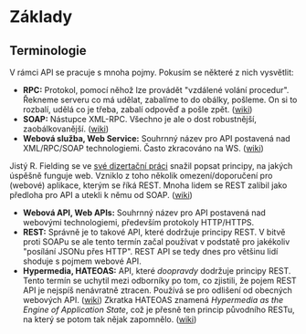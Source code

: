 # Základy

## Terminologie

V rámci API se pracuje s mnoha pojmy. Pokusím se některé z nich vysvětlit:

- **RPC:** Protokol, pomocí něhož lze provádět "vzdálené volání procedur". Řekneme serveru co má udělat, zabalíme to do obálky, pošleme. On si to rozbalí, udělá co je třeba, zabalí odpověď a pošle zpět. ([wiki](https://cs.wikipedia.org/wiki/Remote_procedure_call))
- **SOAP:** Nástupce XML-RPC. Všechno je ale o dost robustnější, zaobálkovanější. ([wiki](https://cs.wikipedia.org/wiki/SOAP))
- **Webová služba, Web Service:** Souhrnný název pro API postavená nad XML/RPC/SOAP technologiemi. Často zkracováno na WS. ([wiki](https://cs.wikipedia.org/wiki/Webov%C3%A1_slu%C5%BEba))

Jistý R. Fielding se ve [své dizertační práci](https://www.ics.uci.edu/~fielding/pubs/dissertation/top.htm) snažil popsat principy, na jakých úspěšně funguje web. Vzniklo z toho několik omezení/doporučení pro (webové) aplikace, kterým se říká REST. Mnoha lidem se REST zalíbil jako předloha pro API a utekli k němu od SOAP. ([wiki](https://cs.wikipedia.org/wiki/Representational_State_Transfer))

- **Webová API, Web APIs:** Souhrnný název pro API postavená nad webovými technologiemi, především protokoly HTTP/HTTPS.
- **REST:** Správně je to takové API, které dodržuje principy REST. V bitvě proti SOAPu se ale tento termín začal používat v podstatě pro jakékoliv "posílání JSONu přes HTTP". REST API se tedy dnes pro většinu lidí shoduje s pojmem webové API.
- **Hypermedia, HATEOAS:** API, které *doopravdy* dodržuje principy REST. Tento termín se uchytil mezi odborníky po tom, co zjistili, že pojem REST API je nejspíš nenávratně ztracen. Používá se pro odlišení od obecných webových API. ([wiki](https://en.wikipedia.org/wiki/Hypermedia)) Zkratka HATEOAS znamená *Hypermedia as the Engine of Application State*, což je přesně ten princip původního RESTu, na který se potom tak nějak zapomnělo. ([wiki](https://en.wikipedia.org/wiki/HATEOAS))



